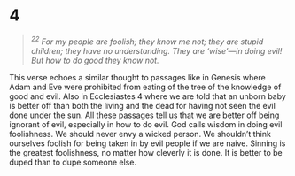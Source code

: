 # 4
>*$^{22}$ For my people are foolish;
>they know me not;
>they are stupid children;
>they have no understanding.
>They are ‘wise’—in doing evil!
>But how to do good they know not.*

This verse echoes a similar thought to passages like in Genesis where Adam and Eve were prohibited from eating of the tree of the knowledge of good and evil. Also in Ecclesiastes 4 where we are told that an unborn baby is better off than both the living and the dead for having not seen the evil done under the sun. All these passages tell us that we are better off being ignorant of evil, especially in how to do evil. God calls wisdom in doing evil foolishness. We should never envy a wicked person. We shouldn’t think ourselves foolish for being taken in by evil people if we are naive. Sinning is the greatest foolishness, no matter how cleverly it is done. It is better to be duped than to dupe someone else.